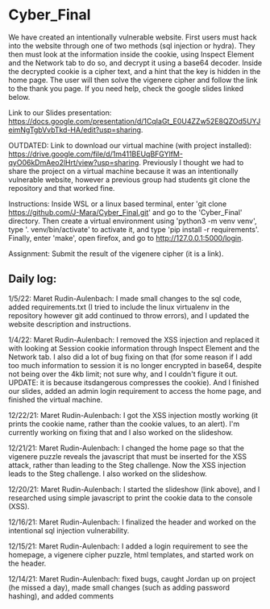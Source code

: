 # Cyber_Final

We have created an intentionally vulnerable website. First users must hack into the website through one of two methods (sql injection or hydra). They then must look at the information inside the cookie, using Inspect Element and the Network tab to do so, and decrypt it using a base64 decoder. Inside the decrypted cookie is a cipher text, and a hint that the key is hidden in the home page. The user will then solve the vigenere cipher and follow the link to the thank you page. If you need help, check the google slides linked below.

Link to our Slides presentation: https://docs.google.com/presentation/d/1CqIaGt_E0U4ZZw52E8QZOd5UYJeimNgTgbVvbTkd-HA/edit?usp=sharing. 

OUTDATED: Link to download our virtual machine (with project installed): https://drive.google.com/file/d/1m411BEUqBFGYlfM-qyO06kDmAeo2lHrt/view?usp=sharing. Previously I thought we had to share the project on a virtual machine because it was an intentionally vulnerable website, however a previous group had students git clone the repository and that worked fine. 

Instructions: Inside WSL or a linux based terminal, enter 'git clone https://github.com/J-Mara/Cyber_Final.git' and go to the 'Cyber_Final' directory. Then create a virtual environment using 'python3 -m venv venv', type '. venv/bin/activate' to activate it, and type 'pip install -r requirements'. Finally, enter 'make', open firefox, and go to http://127.0.0.1:5000/login. 

Assignment: Submit the result of the vigenere cipher (it is a link). 

Daily log:
-----

1/5/22:
Maret Rudin-Aulenbach: I made small changes to the sql code, added requirements.txt (I tried to include the linux virtualenv in the repository however git add continued to throw errors), and I updated the website description and instructions.

1/4/22:
Maret Rudin-Aulenbach: I removed the XSS injection and replaced it with looking at Session cookie information through Inspect Element and the Network tab. I also did a lot of bug fixing on that (for some reason if I add too much information to session it is no longer encrypted in base64, despite not being over the 4kb limit; not sure why, and I couldn't figure it out. UPDATE: it is because itsdangerous compresses the cookie). And I finished our slides, added an admin login requirement to access the home page, and finished the virtual machine. 

12/22/21:
Maret Rudin-Aulenbach: I got the XSS injection mostly working (it prints the cookie name, rather than the cookie values, to an alert). I'm currently working on fixing that and I also worked on the slideshow. 

12/21/21:
Maret Rudin-Aulenbach: I changed the home page so that the vigenere puzzle reveals the javascript that must be inserted for the XSS attack, rather than leading to the Steg challenge. Now the XSS injection leads to the Steg challenge. I also worked on the slideshow. 

12/20/21:
Maret Rudin-Aulenbach: I started the slideshow (link above), and I researched using simple javascript to print the cookie data to the console (XSS). 

12/16/21:
Maret Rudin-Aulenbach: I finalized the header and worked on the intentional sql injection vulnerability.

12/15/21:
Maret Rudin-Aulenbach: I added a login requirement to see the homepage, a vigenere cipher puzzle, html templates, and started work on the header.

12/14/21:
Maret Rudin-Aulenbach: fixed bugs, caught Jordan up on project (he missed a day), made small changes (such as adding password hashing), and added comments